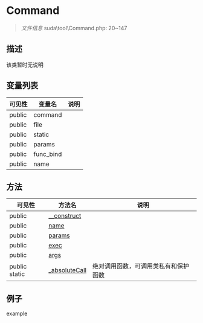 #  Command 

> *文件信息* suda\tool\Command.php: 20~147



## 描述

该类暂时无说明





## 变量列表
| 可见性 |  变量名   | 说明 |
|--------|----|------|
| public   | command | | 
| public   | file | | 
| public   | static | | 
| public   | params | | 
| public   | func_bind | | 
| public   | name | | 



## 方法


| 可见性 | 方法名 | 说明 |
|--------|-------|------|
| public |[__construct](Command/__construct.md) |  |
| public |[name](Command/name.md) |  |
| public |[params](Command/params.md) |  |
| public |[exec](Command/exec.md) |  |
| public |[args](Command/args.md) |  |
| public static|[_absoluteCall](Command/_absoluteCall.md) | 绝对调用函数，可调用类私有和保护函数 |



## 例子

example